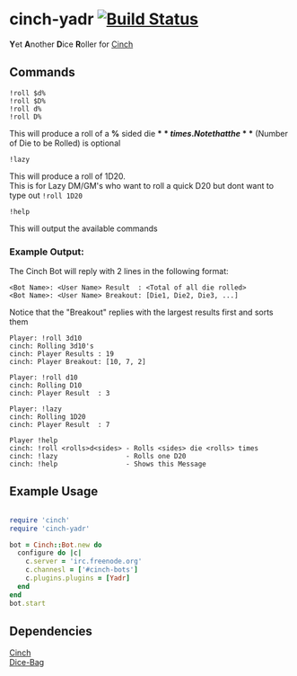 #  cinch-yadr [![Build Status](https://travis-ci.org/bbourqu/cinch-yadr.svg?branch=master)](https://travis-ci.org/bbourqu/cinch-yadr)
**Y**et **A**nother **D**ice **R**oller for [Cinch][cinchrb]

## Commands
```
!roll $d%
!roll $D%
!roll d%
!roll D%
```
This will produce a roll of a **%** sided die **$** times.
Note that the **$** (Number of Die to be Rolled) is optional

```
!lazy
```
This will produce a roll of 1D20.  
This is for Lazy DM/GM's who want to roll a quick D20 but dont want to type out `!roll 1D20`

```
!help
```
This will output the available commands

### Example Output:
The Cinch Bot will reply with 2 lines in the following format:
```
<Bot Name>: <User Name> Result  : <Total of all die rolled>
<Bot Name>: <User Name> Breakout: [Die1, Die2, Die3, ...]
```
Notice that the "Breakout" replies with the largest results first and sorts them

```
Player: !roll 3d10
cinch: Rolling 3d10's
cinch: Player Results : 19
cinch: Player Breakout: [10, 7, 2]
```

```
Player: !roll d10
cinch: Rolling D10
cinch: Player Result  : 3
```

```
Player: !lazy
cinch: Rolling 1D20
cinch: Player Result  : 7
```

```
Player !help
cinch: !roll <rolls>d<sides> - Rolls <sides> die <rolls> times
cinch: !lazy                 - Rolls one D20
cinch: !help                 - Shows this Message
```

## Example Usage

```ruby

require 'cinch'
require 'cinch-yadr'

bot = Cinch::Bot.new do
  configure do |c|
    c.server = 'irc.freenode.org'
    c.channesl = ['#cinch-bots']
    c.plugins.plugins = [Yadr]
  end
end
bot.start

```

## Dependencies
[Cinch][cinchrb]  
[Dice-Bag][dicelib]  

[cinchrb]: https://github.com/cinchrb/cinch
[dicelib]: https://github.com/syntruth/Dice-Bag
